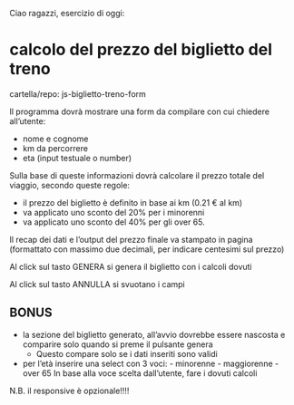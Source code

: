 Ciao ragazzi,
esercizio di oggi:

# calcolo del prezzo del biglietto del treno

cartella/repo: js-biglietto-treno-form

Il programma dovrà mostrare una form da compilare con cui chiedere all’utente:

- nome e cognome
- km da percorrere
- eta (input testuale o number)

Sulla base di queste informazioni dovrà calcolare il prezzo totale del viaggio, secondo queste regole:

- il prezzo del biglietto è definito in base ai km (0.21 € al km)
- va applicato uno sconto del 20% per i minorenni
- va applicato uno sconto del 40% per gli over 65.

Il recap dei dati e l’output del prezzo finale va stampato in pagina (formattato con massimo due decimali, per indicare centesimi sul prezzo)

Al click sul tasto GENERA si genera il biglietto con i calcoli dovuti

Al click sul tasto ANNULLA si svuotano i campi

## BONUS

- la sezione del biglietto generato, all’avvio dovrebbe essere nascosta e comparire solo quando si preme il pulsante genera
  - Questo compare solo se i dati inseriti sono validi
- per l’età inserire una select con 3 voci: - minorenne - maggiorenne - over 65
  In base alla voce scelta dall’utente, fare i dovuti calcoli

N.B.
il responsive è opzionale!!!!
